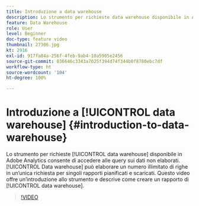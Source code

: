 ```yaml
---
title: Introduzione a data warehouse
description: Lo strumento per richieste data warehouse disponibile in Adobe Analytics consente di accedere alle query sui dati non elaborati. Data warehouse può elaborare un numero illimitato di righe in una singola richiesta per distinti rapporti pianificati e scaricati. Questo video offre un’introduzione allo strumento e descrive come creare un rapporto di Data Warehouse.
feature: Data Warehouse
role: User
level: Beginner
doc-type: feature video
thumbnail: 27306.jpg
kt: 2916
exl-id: 917fa84a-256f-4feb-9ab4-10a5905e2456
source-git-commit: 036646c3343a7025f394d74f344b0f8780ebc7df
workflow-type: ht
source-wordcount: '104'
ht-degree: 100%

---
```


# Introduzione a [!UICONTROL data warehouse] {#introduction-to-data-warehouse}

Lo strumento per richieste [!UICONTROL data warehouse] disponibile in Adobe Analytics consente di accedere alle query sui dati non elaborati. [!UICONTROL Data warehouse] può elaborare un numero illimitato di righe in un’unica richiesta per singoli rapporti pianificati e scaricati. Questo video offre un’introduzione allo strumento e descrive come creare un rapporto di [!UICONTROL data warehouse].

>[!VIDEO](https://video.tv.adobe.com/v/27306/?quality=12)
